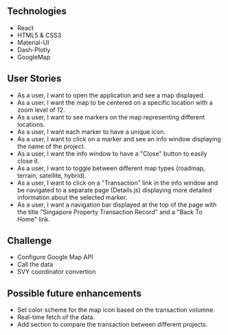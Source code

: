 ## Technologies
  - React
  - HTML5 & CSS3
  - Material-UI
  - Dash-Plotly
  - GoogleMap


## User Stories
  - As a user, I want to open the application and see a map displayed.
  - As a user, I want the map to be centered on a specific location with a zoom level of 12.
  - As a user, I want to see markers on the map representing different locations.
  - As a user, I want each marker to have a unique icon.
  - As a user, I want to click on a marker and see an info window displaying the name of the project.
  - As a user, I want the info window to have a "Close" button to easily close it.
  - As a user, I want to toggle between different map types (roadmap, terrain, satellite, hybrid).
  - As a user, I want to click on a "Transaction" link in the info window and be navigated to a separate page (Details.js) displaying more detailed information about the selected marker.
  - As a user, I want a navigation bar displayed at the top of the page with the title "Singapore Property Transaction Record" and a "Back To Home" link.


## Challenge
 - Configure Google Map API
 - Call the data
 - SVY coordinator convertion

## Possible future enhancements
 - Set color scheme for the map icon based on the transaction volumne.
 - Real-time fetch of the data.
 - Add section to compare the transaction between different projects.
